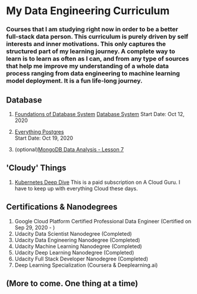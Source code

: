 # My Data Engineering Curriculum
### Courses that I am studying right now in order to be a better full-stack data person. This curriculum is purely driven by self interests and inner motivations. This only captures the structured part of my learning journey. A complete way to learn is to learn as often as I can, and from any type of sources that help me improve my understanding of a whole data process ranging from data engineering to machine learning model deployment. It is a fun life-long journey.


## Database

1. [Foundations of Database System](https://www.youtube.com/user/CS186Berkeley/playlists) 
   [Database System](https://www.youtube.com/playlist?list=PLSE8ODhjZXja3hgmuwhf89qboV1kOxMx7)
   Start Date: Oct 12, 2020
   
2. [Everything Postgres](https://www.pg4e.com/lessons/week7#)  
   Start Date: Oct 19, 2020

3. (optional)[MongoDB Data Analysis - Lesson 7](https://classroom.udacity.com/courses/ud032/lessons/491558559/concepts/8165990800923)


## 'Cloudy' Things
1. [Kubernetes Deep Dive](https://learn.acloud.guru/course/kubernetes-deep-dive/dashboard)
   This is a paid subscription on A Cloud Guru. I have to keep up with everything Cloud these days.
   
   
## Certifications & Nanodegrees 

1. Google Cloud Platform Certified Professional Data Engineer (Certified on Sep 29, 2020 - )
2. Udacity Data Scientist Nanodegree (Completed)
3. Udacity Data Engineering Nanodegree (Completed)
4. Udacity Machine Learning Nanodegree (Completed)
5. Udacity Deep Learning Nanodegree (Completed)
6. Udacity Full Stack Developer Nanodegree (Completed)
7. Deep Learning Specialization (Coursera & Deeplearning.ai)
   
 ## (More to come. One thing at a time)


